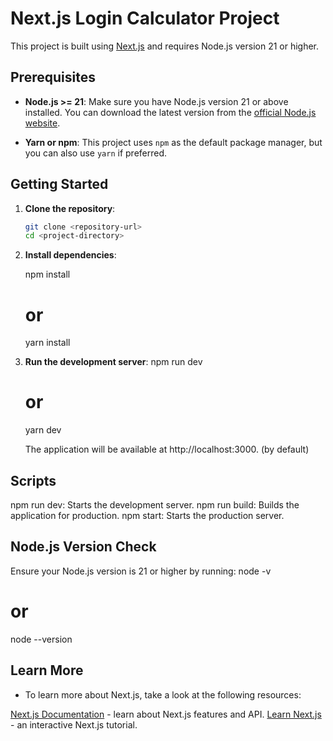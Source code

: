 # Next.js Login Calculator Project

This project is built using [Next.js](https://nextjs.org/) and requires Node.js version 21 or higher.

## Prerequisites

- **Node.js >= 21**: Make sure you have Node.js version 21 or above installed. You can download the latest version from the [official Node.js website](https://nodejs.org/).

- **Yarn or npm**: This project uses `npm` as the default package manager, but you can also use `yarn` if preferred.

## Getting Started

1. **Clone the repository**:

   ```bash
   git clone <repository-url>
   cd <project-directory>

2. **Install dependencies**:
   
   npm install
   # or
   yarn install

3. **Run the development server**:
   npm run dev
   # or
   yarn dev

   The application will be available at http://localhost:3000. (by default)

## Scripts

   npm run dev: Starts the development server.
   npm run build: Builds the application for production.
   npm start: Starts the production server.

## Node.js Version Check

   Ensure your Node.js version is 21 or higher by running:
   node -v
   # or
   node --version

## Learn More
   - To learn more about Next.js, take a look at the following resources:

   [Next.js Documentation](https://nextjs.org/docs) - learn about Next.js features and API.
   [Learn Next.js](https://nextjs.org/learn) - an interactive Next.js tutorial.